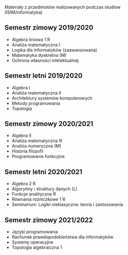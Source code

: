 Materiały z przedmiotów realizowanych podczas studiów (ISIM/informatyka)

## Semestr zimowy 2019/2020
* Algebra liniowa 1 R
* Analiza matematyczna I
* Logika dla informatyków (zaawansowana)
* Matematyka dyskretna (M)
* Ochrona własności intelektualnej

## Semestr letni 2019/2020
* Algebra I
* Analiza matematyczna II
* Architektury systemów komputerowych
* Metody programowania
* Topologia

## Semestr zimowy 2020/2021
* Algebra II
* Analiza matematyczna III
* Analiza numeryczna (M)
* Historia filozofii
* Programowanie funkcyjne

## Semestr letni 2020/2021
* Algebra 2 R
* Algorytmy i struktury danych (L)
* Funkcje analityczne R
* Równania różniczkowe 1 R
* Seminarium: Logiki nieklasyczne: teoria i zastosowania

## Semestr zimowy 2021/2022
* Języki programowania
* Rachunek prawdopodobieństwa dla informatyków
* Systemy operacyjne
* Topologia algebraiczna 1
